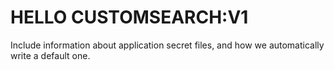 # HELLO CUSTOMSEARCH:V1


Include information about application secret files, and how we automatically write a default one.